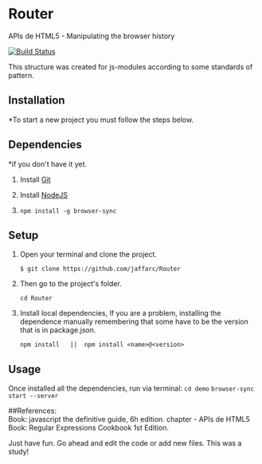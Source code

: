 # Router 
APIs de  HTML5 - Manipulating the browser history

[![Build Status](https://travis-ci.org/jaffarc/Router.svg?branch=master)](https://travis-ci.org/jaffarc/Router)

This structure was created for js-modules according to some standards of pattern.

## Installation

*To start a new project you must follow the steps below.

## Dependencies
*if you don't have it yet.

1. Install [Git](http://git-scm.com/download/)
2. Install [NodeJS](http://nodejs.org/download/)

3. 	```
	npm install -g browser-sync
	```
## Setup
1. Open your terminal and clone the project.
	
	```
	$ git clone https://github.com/jaffarc/Router
	```

2. Then go to the project's folder.
	```
	cd Router
	```

3.  Install local dependencies, If you are a problem, installing the dependence manually remembering that some have to be the version that is in package.json.

	```
	npm install   ||  npm install <name>@<version>
	```


## Usage

Once installed all the dependencies, run via terminal:
	```
 	cd demo
	``` 
	```
	browser-sync start --server
	```
	

##References:  
	Book: javascript the definitive guide, 6h edition. chapter - APIs de  HTML5 
	Book: Regular Expressions Cookbook 1st Edition.    


Just have fun. Go ahead and edit the code or add new files. This was a study!